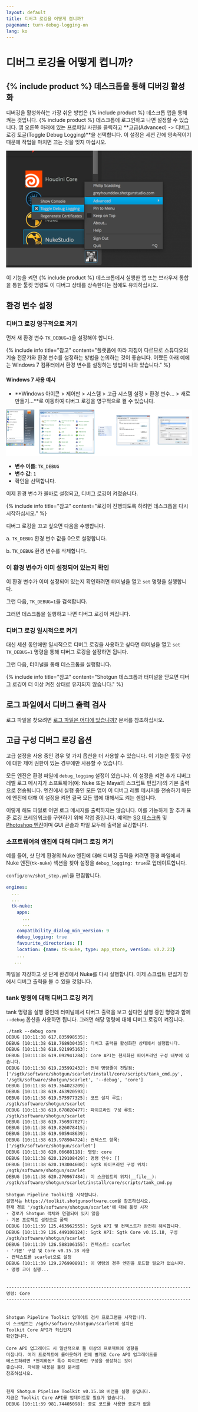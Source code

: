 ```yaml
---
layout: default
title: 디버그 로깅을 어떻게 켭니까?
pagename: turn-debug-logging-on
lang: ko
---
```


# 디버그 로깅을 어떻게 켭니까?

## {% include product %} 데스크톱을 통해 디버깅 활성화

디버깅을 활성화하는 가장 쉬운 방법은 {% include product %} 데스크톱 앱을 통해 켜는 것입니다. {% include product %} 데스크톱에 로그인하고 나면 설정할 수 있습니다. 앱 오른쪽 아래에 있는 프로파일 사진을 클릭하고 **고급(Advanced) -> 디버그 로깅 토글(Toggle Debug Logging)**을 선택합니다. 이 설정은 세션 간에 영속적이기 때문에 작업을 마치면 끄는 것을 잊지 마십시오.

![SG 데스크톱에서 디버그 로깅 토글](images/desktop-enable-debug-logging.png)

이 기능을 켜면 {% include product %} 데스크톱에서 실행한 앱 또는 브라우저 통합을 통한 툴킷 명령도 이 디버그 상태를 상속한다는 점에도 유의하십시오.

## 환경 변수 설정

### 디버그 로깅 영구적으로 켜기
먼저 새 환경 변수 `TK_DEBUG=1`을 설정해야 합니다.

{% include info title="참고" content="플랫폼에 따라 지침이 다르므로 스튜디오의 기술 전문가와 환경 변수를 설정하는 방법을 논의하는 것이 좋습니다. 어쨌든 아래 예에는 Windows 7 컴퓨터에서 환경 변수를 설정하는 방법이 나와 있습니다." %}

#### Windows 7 사용 예시

- **Windows 아이콘 > 제어판 > 시스템 > 고급 시스템 설정 > 환경 변수... > 새로 만들기...**로 이동하여 디버그 로깅을 영구적으로 켤 수 있습니다.

![Windows 환경 변수 설정](images/windows-setting-environment-variable.png)


- **변수 이름**: `TK_DEBUG`
- **변수 값**: `1`
- 확인을 선택합니다.

이제 환경 변수가 올바로 설정되고, 디버그 로깅이 켜졌습니다.

{% include info title="참고" content="로깅이 진행되도록 하려면 데스크톱을 다시 시작하십시오." %}

디버그 로깅을 끄고 싶으면 다음을 수행합니다.

a. `TK_DEBUG` 환경 변수 값을 0으로 설정합니다.

b. `TK_DEBUG` 환경 변수를 삭제합니다.

### 이 환경 변수가 이미 설정되어 있는지 확인

이 환경 변수가 이미 설정되어 있는지 확인하려면 터미널을 열고 `set` 명령을 실행합니다.

그런 다음, `TK_DEBUG=1`을 검색합니다.

그러면 데스크톱을 실행하고 나면 디버그 로깅이 켜집니다.

### 디버그 로깅 일시적으로 켜기

대신 세션 동안에만 일시적으로 디버그 로깅을 사용하고 싶다면 터미널을 열고 `set TK_DEBUG=1` 명령을 통해 디버그 로깅을 설정하면 됩니다.

그런 다음, 터미널을 통해 데스크톱을 실행합니다.

{% include info title="참고" content="Shotgun 데스크톱과 터미널을 닫으면 디버그 로깅이 더 이상 켜진 상태로 유지되지 않습니다." %}

## 로그 파일에서 디버그 출력 검사

로그 파일을 찾으려면 [로그 파일은 어디에 있습니까?](./where-are-my-log-files.md) 문서를 참조하십시오.

## 고급 구성 디버그 로깅 옵션

고급 설정을 사용 중인 경우 몇 가지 옵션을 더 사용할 수 있습니다. 이 기능은 툴킷 구성에 대한 제어 권한이 있는 경우에만 사용할 수 있습니다.

모든 엔진은 환경 파일에 `debug_logging` 설정이 있습니다. 이 설정을 켜면 추가 디버그 레벨 로그 메시지가 소프트웨어(예: Nuke 또는 Maya의 스크립트 편집기)의 기본 출력으로 전송됩니다. 엔진에서 실행 중인 모든 앱이 이 디버그 레벨 메시지를 전송하기 때문에 엔진에 대해 이 설정을 켜면 결국 모든 앱에 대해서도 켜는 셈입니다.

이렇게 해도 파일로 어떤 로그 메시지를 출력하지는 않습니다. 이를 가능하게 할 추가 표준 로깅 프레임워크를 구현하기 위해 작업 중입니다. 예외는 [SG 데스크톱](https://support.shotgunsoftware.com/hc/ko/articles/219039818-Shotgun-Desktop) 및 [Photoshop 엔진](https://support.shotgunsoftware.com/hc/ko/articles/115000026653-Photoshop-CC)이며 GUI 콘솔과 파일 모두에 출력을 로깅합니다.

### 소프트웨어의 엔진에 대해 디버그 로깅 켜기

예를 들어, 샷 단계 환경의 Nuke 엔진에 대해 디버깅 출력을 켜려면 환경 파일에서 Nuke 엔진(`tk-nuke`) 섹션을 찾아 설정을 `debug_logging: true`로 업데이트합니다.

`config/env/shot_step.yml`을 편집합니다.

```yaml
engines:
  ...
  ...
  tk-nuke:
    apps:
      ...
      ...
    compatibility_dialog_min_version: 9
    debug_logging: true
    favourite_directories: []
    location: {name: tk-nuke, type: app_store, version: v0.2.23}
    ...
   ...
```

파일을 저장하고 샷 단계 환경에서 Nuke를 다시 실행합니다. 이제 스크립트 편집기 창에서 디버그 출력을 볼 수 있을 것입니다.

### tank 명령에 대해 디버그 로깅 켜기

tank 명령을 실행 중인데 터미널에서 디버그 출력을 보고 싶다면 실행 중인 명령과 함께 `--debug` 옵션을 사용하면 됩니다. 그러면 해당 명령에 대해 디버그 로깅이 켜집니다.

    ./tank --debug core
    DEBUG [10:11:38 617.835998535]:
    DEBUG [10:11:38 618.768930435]: 디버그 출력을 활성화한 상태에서 실행합니다.
    DEBUG [10:11:38 618.921995163]:
    DEBUG [10:11:38 619.092941284]: Core API는 현지화된 파이프라인 구성 내부에 있습니다.
    DEBUG [10:11:38 619.235992432]: 전체 명령줄이 전달됨:
    ['/sgtk/software/shotgun/scarlet/install/core/scripts/tank_cmd.py',
    '/sgtk/software/shotgun/scarlet', '--debug', 'core']
    DEBUG [10:11:38 619.364023209]:
    DEBUG [10:11:38 619.463920593]:
    DEBUG [10:11:38 619.575977325]: 코드 설치 루트:
    /sgtk/software/shotgun/scarlet
    DEBUG [10:11:38 619.678020477]: 파이프라인 구성 루트:
    /sgtk/software/shotgun/scarlet
    DEBUG [10:11:38 619.756937027]:
    DEBUG [10:11:38 619.826078415]:
    DEBUG [10:11:38 619.905948639]:
    DEBUG [10:11:38 619.978904724]: 컨텍스트 항목:
    ['/sgtk/software/shotgun/scarlet']
    DEBUG [10:11:38 620.06688118]: 명령: core
    DEBUG [10:11:38 620.129108429]: 명령 인수: []
    DEBUG [10:11:38 620.193004608]: Sgtk 파이프라인 구성 위치:
    /sgtk/software/shotgun/scarlet
    DEBUG [10:11:38 620.270967484]: 이 스크립트의 위치(__file__):
    /sgtk/software/shotgun/scarlet/install/core/scripts/tank_cmd.py

    Shotgun Pipeline Toolkit을 시작합니다.
    설명서는 https://toolkit.shotgunsoftware.com을 참조하십시오.
    현재 경로 '/sgtk/software/shotgun/scarlet'에 대해 툴킷 시작
    - 경로가 Shotgun 객체와 연결되어 있지 않음
    - 기본 프로젝트 설정으로 폴백
    DEBUG [10:11:39 125.463962555]: Sgtk API 및 컨텍스트가 완전히 해석합니다.
    DEBUG [10:11:39 126.449108124]: Sgtk API: Sgtk Core v0.15.18, 구성
    /sgtk/software/shotgun/scarlet
    DEBUG [10:11:39 126.588106155]: 컨텍스트: scarlet
    - '기본' 구성 및 Core v0.15.18 사용
    - 컨텍스트를 scarlet으로 설정
    DEBUG [10:11:39 129.276990891]: 이 명령의 경우 엔진을 로드할 필요가 없습니다.
    - 명령 코어 실행...


    ----------------------------------------------------------------------
    명령: Core
    ----------------------------------------------------------------------


    Shotgun Pipeline Toolkit 업데이트 검사 프로그램을 시작합니다.
    이 스크립트는 /sgtk/software/shotgun/scarlet에 설치된
    Toolkit Core API가 최신인지
    확인합니다.

    Core API 업그레이드 시 일반적으로 둘 이상의 프로젝트에 영향을
    미칩니다. 여러 프로젝트에 롤아웃하기 전에 별개로 Core API 업그레이드를
    테스트하려면 *현지화된* 특수 파이프라인 구성을 생성하는 것이
    좋습니다. 자세한 내용은 툴킷 문서를
    참조하십시오.


    현재 Shotgun Pipeline Toolkit v0.15.18 버전을 실행 중입니다.
    지금은 Toolkit Core API를 업데이트할 필요가 없습니다.
    DEBUG [10:11:39 981.74405098]: 종료 코드를 사용한 종료가 없음
